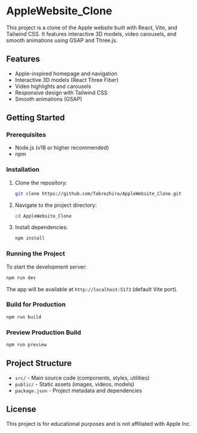 # AppleWebsite_Clone

This project is a clone of the Apple website built with React, Vite, and Tailwind CSS. It features interactive 3D models, video carousels, and smooth animations using GSAP and Three.js.

## Features
- Apple-inspired homepage and navigation
- Interactive 3D models (React Three Fiber)
- Video highlights and carousels
- Responsive design with Tailwind CSS
- Smooth animations (GSAP)

## Getting Started

### Prerequisites
- Node.js (v18 or higher recommended)
- npm

### Installation
1. Clone the repository:
	```sh
	git clone https://github.com/Tabrezhira/AppleWebsite_Clone.git
	```
2. Navigate to the project directory:
	```sh
	cd AppleWebsite_Clone
	```
3. Install dependencies:
	```sh
	npm install
	```

### Running the Project
To start the development server:
```sh
npm run dev
```
The app will be available at `http://localhost:5173` (default Vite port).

### Build for Production
```sh
npm run build
```

### Preview Production Build
```sh
npm run preview
```

## Project Structure
- `src/` - Main source code (components, styles, utilities)
- `public/` - Static assets (images, videos, models)
- `package.json` - Project metadata and dependencies

## License
This project is for educational purposes and is not affiliated with Apple Inc.